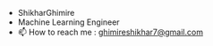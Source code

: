 - ShikharGhimire
- Machine Learning Engineer
- 📫 How to reach me : ghimireshikhar7@gmail.com
<!---
ShikharGhimire/ShikharGhimire is a ✨ special ✨ repository because its `README.md` (this file) appears on your GitHub profile.
You can click the Preview link to take a look at your changes.
--->
